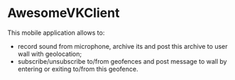 # AwesomeVKClient
This mobile application allows to:
* record sound from microphone, archive its and post this archive to user wall with geolocation;
* subscribe/unsubscribe to/from geofences and post message to wall by entering or exiting to/from this geofence.
